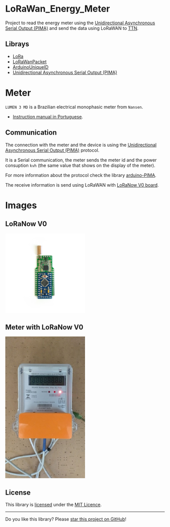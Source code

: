 # LoRaWan_Energy_Meter

Project to read the energy meter using the [Unidirectional Asynchronous Serial Output (PIMA)][4] and send the data using LoRaWAN to [TTN][5].

## Librays

* [LoRa][1]
* [LoRaWanPacket][2]
* [ArduinoUniqueID][3]
* [Unidirectional Asynchronous Serial Output (PIMA)][4]

# Meter

`LUMEN 3 MD` is a Brazilian electrical monophasic meter from `Nansen`.

* [Instruction manual in Portuguese][20].

## Communication

The connection with the meter and the device is using the [Unidirectional Asynchronous Serial Output (PIMA)][4] protocol. 

It is a Serial communication, the meter sends the meter id and the power consuption `kvh` (the same value that shows on the display of the meter).

For more information about the protocol check the library [arduino-PIMA][4].

The receive information is send using LoRaWAN with [LoRaNow V0 board][10].

# Images

## LoRaNow V0
<img src="img/LoRaNow_v0.png" alt="LoRaNow_v0" width="50%">

## Meter with LoRaNow V0
<img src="img/Meter.jpg" alt="Meter" width="50%">


## License

This library is [licensed](LICENSE) under the [MIT Licence](https://en.wikipedia.org/wiki/MIT_License).

---

Do you like this library? Please [star this project on GitHub](https://github.com/ricaun/LoRaWan_Energy_Meter/stargazers)!

[1]:https://github.com/sandeepmistry/arduino-LoRa
[2]:https://github.com/ricaun/LoRaWanPacket
[3]:https://github.com/ricaun/ArduinoUniqueID
[4]:https://github.com/ricaun/arduino-PIMA
[5]:https://www.thethingsnetwork.org/

[10]:https://github.com/ricaun/LoRaNow-board

[20]:https://cdn.awsli.com.br/1161/1161030/arquivos/Manual%20Lumen%203MD%20Monofasico.pdf
